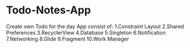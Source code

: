 # Todo-Notes-App
Create own Todo for the day
App consist of: 
1.Constraint Layout
2.Shared Preferences
3.RecyclerView 
4.Database
5.Singleton
6.Notification
7.Networking
8.Glide
9.Fragment
10.Work Manager
